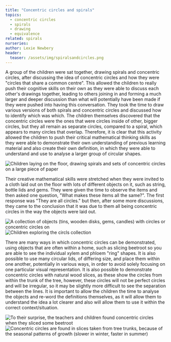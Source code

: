 ```yaml
---
title: "Concentric circles and spirals"
topics: 
  - concentric circles
  - spirals
  - drawing
  - equivalence              
related: spirals    
nurseries:    
author: Lexie Newbery
header:
  teaser: /assets/img/spiralsandcircles.png
---
```

A group of the children were sat together, drawing spirals and concentric circles, after discussing the idea of concentric circles and how they were "circles that share a common centre". This allowed the children to really push their cognitive skills on their own as they were able to discuss each other's drawings together, leading to others joining in and forming a much larger and deeper discussion than what will potentially have been made if they were pushed into having this conversation. They took the time to draw various versions of both spirals and concentric circles and discussed how to identify which was which. The children themselves discovered that the concentric circles were the ones that were circles inside of other, bigger circles, but they all remain as separate circles, compared to a spiral, which appears to many circles that overlap. Therefore, it is clear that this activity allowed the children to push their critical mathematical thinking skills as they were able to demonstrate their own understanding of previous learning material and also create their own definition, in which they were able to understand and use to analyse a larger group of circular shapes.   

![Children laying on the floor, drawing spirals and sets of concentric circles on a large piece of paper]({{site.baseurl}}/assets/img/spiralsandcircles.png "Children drawing spirals and concentric circles")

Their creative mathematical skills were stretched when they were invited to a cloth laid out on the floor with lots of different objects on it, such as string, bottle lids and gems. They were given the time to observe the items and then asked one question, "What makes these items all the same?". The first response was "They are all circles." but then, after some more discussions, they came to the conclusion that it was due to them all being concentric circles in the way the objects were laid out. 

![A collection of objects (tins, wooden disks, gems, candles) with circles or concentric circles on]({{site.baseurl}}/assets/img/circlesandcloth.png "A circles collection")
![Children exploring the circls collection]({{site.baseurl}}/assets/img/circlesandcloth_kids.png "Children exploring the circles collection")


There are many ways in which concentric circles can be demonstrated, using objects that are often within a home, such as slicing beetroot so you are able to see the individual xylem and phloem "ring" shapes. It is also possible to use many circular lids, of differing size, and place them within one another, potentially in various ways, in order to avoid solely focusing on one particular visual representation. It is also possible to demonstrate concentric circles with natural wood slices, as these show the circles from within the trunk of the tree, however, these circles will not be perfect circles and will be irregular, so it may be slightly more difficult to see the separation between the lines. It is important to allow the children the time to analyse the objects and re-word the definitions themselves, as it will allow them to understand the idea a lot clearer and also will allow them to use it within the correct context/situation. 

![To their surprise, the teachers and children found concentric circles when they sliced some beetroot]({{site.baseurl}}/assets/img/beetroot.png "Concentric circles in slices of beetroot")
![Concentric circles are found in slices taken from tree trunks, because of the seasonal patterns of growth (slower in winter, faster in summer)]({{site.baseurl}}/assets/img/treeslab.png "Concentric circles in a tree slab")

